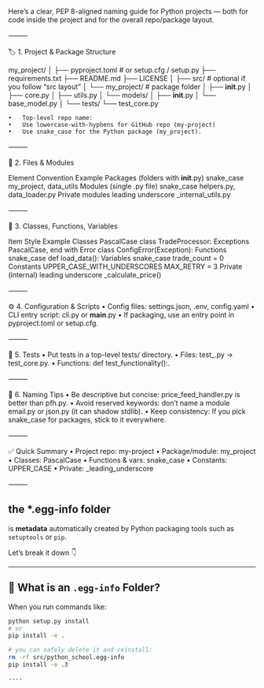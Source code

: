 Here’s a clear, PEP 8-aligned naming guide for Python projects — both for code inside the project and for the overall repo/package layout.

⸻

🏷️ 1. Project & Package Structure

my_project/
│
├── pyproject.toml      # or setup.cfg / setup.py
├── requirements.txt
├── README.md
├── LICENSE
│
├── src/                # optional if you follow “src layout”
│   └── my_project/     # package folder
│       ├── __init__.py
│       ├── core.py
│       ├── utils.py
│       └── models/
│           ├── __init__.py
│           └── base_model.py
│
└── tests/
    └── test_core.py

	•	Top-level repo name:
	•	Use lowercase-with-hyphens for GitHub repo (my-project)
	•	Use snake_case for the Python package (my_project).

⸻

🐍 2. Files & Modules

Element	Convention	Example
Packages (folders with __init__.py)	snake_case	my_project, data_utils
Modules (single .py file)	snake_case	helpers.py, data_loader.py
Private modules	leading underscore	_internal_utils.py


⸻

🔧 3. Classes, Functions, Variables

Item	Style	Example
Classes	PascalCase	class TradeProcessor:
Exceptions	PascalCase, end with Error	class ConfigError(Exception):
Functions	snake_case	def load_data():
Variables	snake_case	trade_count = 0
Constants	UPPER_CASE_WITH_UNDERSCORES	MAX_RETRY = 3
Private (internal)	leading underscore	_calculate_price()


⸻

⚙️ 4. Configuration & Scripts
	•	Config files: settings.json, .env, config.yaml
	•	CLI entry script: cli.py or __main__.py
	•	If packaging, use an entry point in pyproject.toml or setup.cfg.

⸻

🧪 5. Tests
	•	Put tests in a top-level tests/ directory.
	•	Files: test_<module>.py → test_core.py.
	•	Functions: def test_functionality():.

⸻

🧭 6. Naming Tips
	•	Be descriptive but concise: price_feed_handler.py is better than pfh.py.
	•	Avoid reserved keywords: don’t name a module email.py or json.py (it can shadow stdlib).
	•	Keep consistency: If you pick snake_case for packages, stick to it everywhere.

⸻

✅ Quick Summary
	•	Project repo: my-project
	•	Package/module: my_project
	•	Classes: PascalCase
	•	Functions & vars: snake_case
	•	Constants: UPPER_CASE
	•	Private: _leading_underscore

⸻


 ## the *.egg-info folder
 is **metadata** automatically created by Python packaging tools such as `setuptools` or `pip`.  

Let’s break it down 👇

---

## 🥚 What is an `.egg-info` Folder?

When you run commands like:
```bash
python setup.py install
# or
pip install -e .

# you can safely delete it and reinstall:
rm -rf src/python_school.egg-info
pip install -e .3

----


